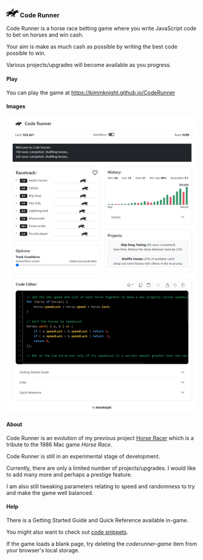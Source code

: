 
### ![](images/horserun.gif) Code Runner

Code Runner is a horse race betting game where you write JavaScript code to bet on horses and win cash.

Your aim is make as much cash as possible by writing the best code possible to win.

Various projects/upgrades will become available as you progress.

#### Play

You can play the game at https://kimmknight.github.io/CodeRunner

#### Images

![Screenshot](images/screenshot.png)

#### About

Code Runner is an evolution of my previous project [Horse Racer](https://kimmknight.github.io/HorseRacer/) which is a tribute to the 1986 Mac game *Horse Race*.

Code Runner is still in an experimental stage of development.

Currently, there are only a limited number of projects/upgrades. I would like to add many more and perhaps a prestige feature.

I am also still tweaking parameters relating to speed and randomness to try and make the game well balanced.

#### Help

There is a Getting Started Guide and Quick Reference available in-game.

You might also want to check out [code snippets](https://kimmknight.github.io/CodeRunner/docs/docs.html?doc=codesnippets.md).

If the game loads a blank page, try deleting the *coderunner-game* item from your browser's local storage.
